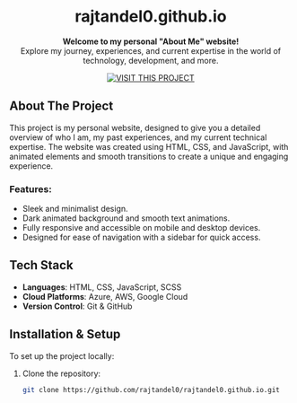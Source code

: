 <h1 align="center">rajtandel0.github.io</h1>

<p align="center">
  <strong>Welcome to my personal "About Me" website!</strong><br>
  Explore my journey, experiences, and current expertise in the world of technology, development, and more.<br>
</p>

<p align="center">
  <a href="https://rajtandel0.github.io" target="_blank">
    <img src="https://img.shields.io/badge/Visit-Website-blue?style=for-the-badge" alt="VISIT THIS PROJECT">
  </a>
</p>

## About The Project

This project is my personal website, designed to give you a detailed overview of who I am, my past experiences, and my current technical expertise. The website was created using HTML, CSS, and JavaScript, with animated elements and smooth transitions to create a unique and engaging experience.

### Features:
- Sleek and minimalist design.
- Dark animated background and smooth text animations.
- Fully responsive and accessible on mobile and desktop devices.
- Designed for ease of navigation with a sidebar for quick access.

## Tech Stack
- **Languages**: HTML, CSS, JavaScript, SCSS
- **Cloud Platforms**: Azure, AWS, Google Cloud
- **Version Control**: Git & GitHub

## Installation & Setup
To set up the project locally:

1. Clone the repository:
   ```bash
   git clone https://github.com/rajtandel0/rajtandel0.github.io.git
